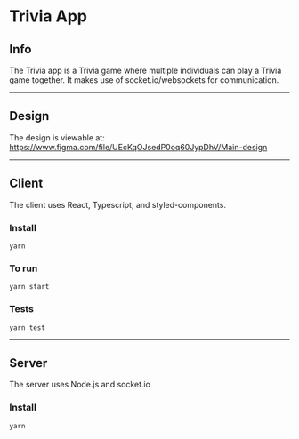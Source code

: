 # Trivia App

## Info

The Trivia app is a Trivia game where multiple individuals can play a Trivia game together. It makes use of socket.io/websockets for communication.

---

## Design

The design is viewable at: https://www.figma.com/file/UEcKqOJsedP0oq60JypDhV/Main-design

---

## Client

The client uses React, Typescript, and styled-components.

### Install

`yarn`

### To run

`yarn start`

### Tests

`yarn test`

---

## Server

The server uses Node.js and socket.io

### Install

`yarn`
